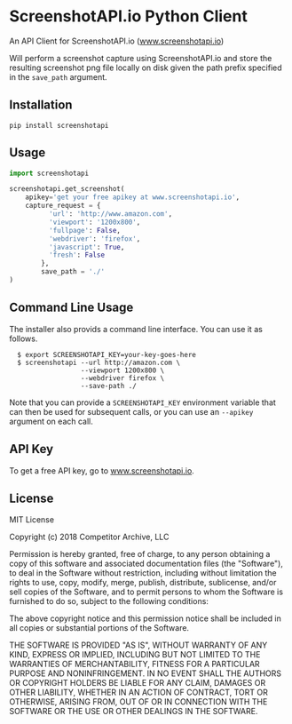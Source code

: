 # ScreenshotAPI.io Python Client

An API Client for ScreenshotAPI.io (www.screenshotapi.io)

Will perform a screenshot capture using ScreenshotAPI.io and store the resulting screenshot png file locally on disk given the path prefix specified in the `save_path` argument.

## Installation

```shell
pip install screenshotapi
```

## Usage
```python
import screenshotapi

screenshotapi.get_screenshot(
    apikey='get your free apikey at www.screenshotapi.io',
    capture_request = {
          'url': 'http://www.amazon.com',
          'viewport': '1200x800',
          'fullpage': False,
          'webdriver': 'firefox',
          'javascript': True,
          'fresh': False
        },
        save_path = './'
)
```

## Command Line Usage

The installer also provids a command line interface.  You can use it as follows.

```shell
  $ export SCREENSHOTAPI_KEY=your-key-goes-here
  $ screenshotapi --url http://amazon.com \
                  --viewport 1200x800 \
                  --webdriver firefox \
                  --save-path ./
```

Note that you can provide a `SCREENSHOTAPI_KEY` environment variable that can then be used for subsequent calls, or you can use an `--apikey` argument on each call.

API Key
-------

To get a free API key, go to www.screenshotapi.io.

## License

MIT License

Copyright (c) 2018 Competitor Archive, LLC

Permission is hereby granted, free of charge, to any person obtaining a copy of this software and associated documentation files (the "Software"), to deal in the Software without restriction, including without limitation the rights to use, copy, modify, merge, publish, distribute, sublicense, and/or sell copies of the Software, and to permit persons to whom the Software is furnished to do so, subject to the following conditions:

The above copyright notice and this permission notice shall be included in all copies or substantial portions of the Software.

THE SOFTWARE IS PROVIDED "AS IS", WITHOUT WARRANTY OF ANY KIND, EXPRESS OR IMPLIED, INCLUDING BUT NOT LIMITED TO THE WARRANTIES OF MERCHANTABILITY, FITNESS FOR A PARTICULAR PURPOSE AND NONINFRINGEMENT. IN NO EVENT SHALL THE AUTHORS OR COPYRIGHT HOLDERS BE LIABLE FOR ANY CLAIM, DAMAGES OR OTHER LIABILITY, WHETHER IN AN ACTION OF CONTRACT, TORT OR OTHERWISE, ARISING FROM, OUT OF OR IN CONNECTION WITH THE SOFTWARE OR THE USE OR OTHER DEALINGS IN THE SOFTWARE.
